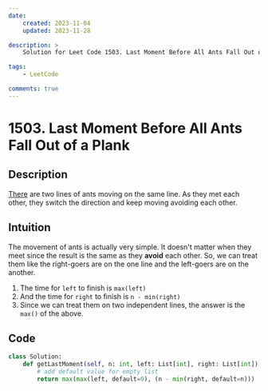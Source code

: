 ```yaml
---
date:
    created: 2023-11-04
    updated: 2023-11-28

description: >
	Solution for Leet Code 1503. Last Moment Before All Ants Fall Out of a Plank

tags:
    - LeetCode

comments: true
---
```


# 1503. Last Moment Before All Ants Fall Out of a Plank

## Description

[There](https://leetcode.com/problems/last-moment-before-all-ants-fall-out-of-a-plank/) are two lines of ants moving on the same line. As they met each other, they switch the direction and keep moving avoiding each other.

## Intuition

The movement of ants is actually very simple. It doesn't matter when they meet since the result is the same as they **avoid** each other. So, we can treat them like the right-goers are on the one line and the left-goers are on the another.

1. The time for `left` to finish is `max(left)`
2. And the time for `right` to finish is `n - min(right)`
3. Since we can treat them on two independent lines, the answer is the `max()` of the above.

## Code

```python
class Solution:
    def getLastMoment(self, n: int, left: List[int], right: List[int]) -> int:
        # add default value for empty list
        return max(max(left, default=0), (n - min(right, default=n)))
```